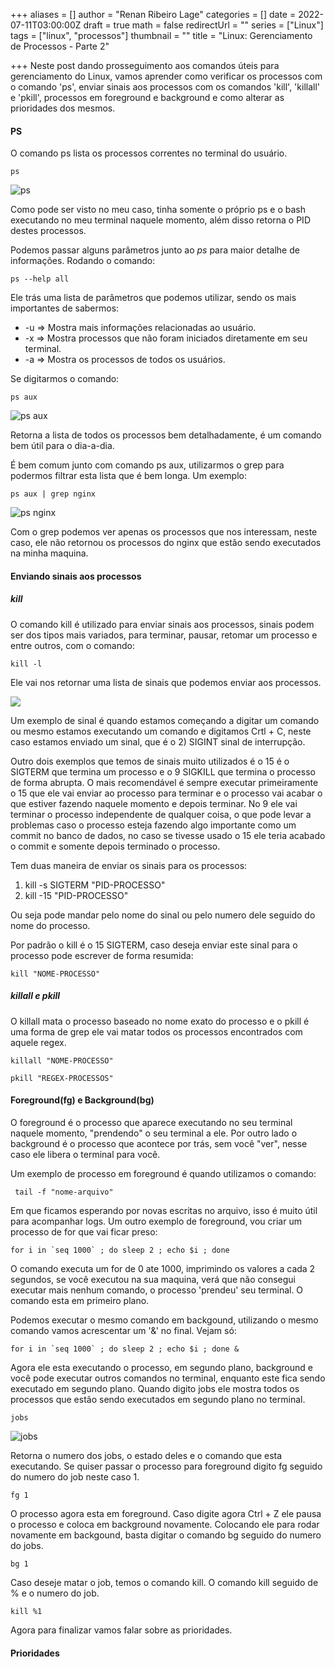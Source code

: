 +++
aliases = []
author = "Renan Ribeiro Lage"
categories = []
date = 2022-07-11T03:00:00Z
draft = true
math = false
redirectUrl = ""
series = ["Linux"]
tags = ["linux", "processos"]
thumbnail = ""
title = "Linux: Gerenciamento de Processos - Parte 2"

+++
Neste post dando prosseguimento aos comandos úteis para gerenciamento do Linux, vamos aprender como verificar os processos com o comando 'ps', enviar sinais aos processos com os comandos 'kill', 'killall' e 'pkill', processos em foreground e background e como alterar as prioridades dos mesmos.

#### PS

O comando ps lista os processos correntes no terminal do usuário.

    ps

![ps](/uploads/ps.png "ps")

Como pode ser visto no meu caso, tinha somente o próprio ps e o bash executando no meu terminal naquele momento, além disso retorna o PID destes processos.

Podemos passar alguns parâmetros junto ao _ps_ para maior detalhe de informações. Rodando o comando:

    ps --help all

Ele trás  uma lista de parâmetros que podemos utilizar, sendo os mais importantes de sabermos:

* -u => Mostra mais informações relacionadas ao usuário.
* -x => Mostra processos que não foram iniciados diretamente em seu terminal.
* -a => Mostra os processos de todos os usuários.

Se digitarmos o comando:

    ps aux

![ps aux](/uploads/ps-aux.png "ps aux")

Retorna a lista de todos os processos bem detalhadamente, é um comando bem útil para o dia-a-dia.

É bem comum junto com comando ps aux, utilizarmos o grep para podermos filtrar esta lista que é bem longa. Um exemplo:

    ps aux | grep nginx

![ps nginx](/uploads/ps-nginx.png "ps nginx")

Com o grep podemos ver apenas os processos que nos interessam, neste caso, ele não retornou os processos do nginx que estão sendo executados na minha maquina.

#### Enviando sinais aos processos

##### kill

O comando kill é utilizado para enviar sinais aos processos, sinais podem ser dos tipos mais variados, para terminar, pausar, retomar um processo e entre outros, com o comando:

    kill -l

Ele vai nos retornar uma lista de sinais que podemos enviar aos processos.

![](/uploads/kill-lista.png)

Um exemplo de sinal é quando estamos começando a digitar um comando ou mesmo estamos executando um comando e digitamos Crtl + C, neste caso estamos enviado um sinal, que é o 2) SIGINT sinal de interrupção.

Outro dois exemplos que temos de sinais muito utilizados é o 15 é o SIGTERM que termina um processo e o 9 SIGKILL que termina o processo de forma abrupta. O mais recomendável é sempre executar primeiramente o 15 que ele vai enviar ao processo para terminar e o processo vai acabar o que estiver fazendo naquele momento e depois terminar. No 9 ele vai terminar o processo independente de qualquer coisa, o que pode levar a problemas caso o processo esteja fazendo algo importante como um commit no banco de dados, no caso se tivesse usado o 15 ele teria acabado o commit e somente depois terminado o processo.

Tem duas maneira de enviar os sinais para os processos:

1. kill -s SIGTERM "PID-PROCESSO"
2. kill -15 "PID-PROCESSO"

Ou seja pode mandar pelo nome do sinal ou pelo numero dele seguido do nome do processo.

Por padrão o kill é o 15 SIGTERM, caso deseja enviar este sinal para o processo pode escrever de forma resumida:

    kill "NOME-PROCESSO"

##### killall e pkill

O killall mata o processo baseado no nome exato do processo e o pkill é uma forma de grep ele vai matar todos os processos encontrados com aquele regex.

    killall "NOME-PROCESSO"
    
    pkill "REGEX-PROCESSOS"

#### Foreground(fg) e Background(bg)

O foreground é o processo que aparece executando no seu terminal naquele momento, "prendendo" o seu terminal a ele. Por outro lado o background é o processo que acontece por trás, sem você "ver", nesse caso ele libera o terminal para você.

Um exemplo de processo em foreground é quando utilizamos o comando:

     tail -f "nome-arquivo"

Em que ficamos esperando por novas escritas no arquivo, isso é muito útil para acompanhar logs. Um outro exemplo de foreground, vou criar um processo de for que vai ficar preso:

    for i in `seq 1000` ; do sleep 2 ; echo $i ; done

O comando executa um for de 0 ate 1000, imprimindo os valores a cada 2 segundos, se você executou na sua maquina, verá que não consegui executar mais nenhum comando, o processo 'prendeu' seu terminal. O comando esta em primeiro plano.

Podemos executar o mesmo comando em backgound, utilizando o mesmo comando vamos acrescentar um '&' no final. Vejam só:

    for i in `seq 1000` ; do sleep 2 ; echo $i ; done &

Agora ele esta executando o processo, em segundo plano, background e você pode executar outros comandos no terminal, enquanto este fica sendo executado em segundo plano. Quando digito jobs ele mostra todos os processos que estão sendo executados em segundo plano no terminal.

    jobs

![jobs](/uploads/jobs.png "jobs")

Retorna o numero dos jobs, o estado deles e o comando que esta executando. Se quiser passar o processo para foreground digito fg seguido do numero do job neste caso 1.

    fg 1

O processo agora esta em foreground. Caso digite agora Ctrl + Z ele pausa o processo e coloca em background novamente. Colocando ele para rodar novamente em backgound, basta digitar o comando bg seguido do numero do jobs.

    bg 1

Caso deseje matar o job, temos o comando kill. O comando kill seguido de % e o numero do job.

    kill %1

Agora para finalizar vamos falar sobre as prioridades.

#### Prioridades